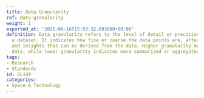 ```yaml
---
title: Data Granularity
ref: data-granularity
weight: 1
exported_at: '2025-06-16T15:03:32.693680+00:00'
definition: Data granularity refers to the level of detail or precision of data within
  a dataset. It indicates how fine or coarse the data points are, affecting the analysis
  and insights that can be derived from the data. Higher granularity means more detailed
  data, while lower granularity indicates more summarized or aggregated data.
tags:
- Research
- Standards
id: GL149
categories:
- Space & Technology
---
```


